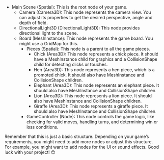 - Main Scene (Spatial): This is the root node of your game.
	- Camera (Camera3D): This node represents the camera view. You can adjust its properties to get the desired perspective, angle and depth of field.
	- DirectionalLight3D (DirectionalLight3D): This node provides directional light to the scene.
	- Board (MeshInstance): This node represents the game board. You might use a GridMap for this.
		- Pieces (Spatial): This node is a parent to all the game pieces.
			- Chick (Area3D): This node represents a chick piece. It should have a MeshInstance child for graphics and a CollisionShape child for detecting 	clicks or touches.
			- Hen (Area3D): This node represents a hen piece, which is a promoted chick. It should also have MeshInstance and CollisionShape children.
			- Elephant (Area3D): This node represents an elephant piece. It should also have MeshInstance and CollisionShape children.
			- Lion (Area3D): This node represents a lion piece. It should also have MeshInstance and CollisionShape children.
			- Giraffe (Area3D): This node represents a giraffe piece. It should also have MeshInstance and CollisionShape children.
		- GameController (Node): This node controls the game logic, like checking for valid moves, handling turns, and determining win or loss conditions.

Remember that this is just a basic structure. Depending on your game’s requirements, you might need to add more nodes or adjust this structure. For example, you might want to add nodes for the UI or sound effects. Good luck with your project! 😊
